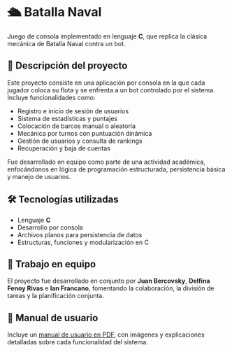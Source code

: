 
# 🛳️ Batalla Naval

Juego de consola implementado en lenguaje **C**, que replica la clásica mecánica de Batalla Naval contra un bot.

## 📌 Descripción del proyecto

Este proyecto consiste en una aplicación por consola en la que cada jugador coloca su flota y se enfrenta a un bot controlado por el sistema.  
Incluye funcionalidades como:

- Registro e inicio de sesión de usuarios  
- Sistema de estadísticas y puntajes  
- Colocación de barcos manual o aleatoria  
- Mecánica por turnos con puntuación dinámica  
- Gestión de usuarios y consulta de rankings  
- Recuperación y baja de cuentas

Fue desarrollado en equipo como parte de una actividad académica, enfocándonos en lógica de programación estructurada, persistencia básica y manejo de usuarios.

## 🛠️ Tecnologías utilizadas

- Lenguaje **C**
- Desarrollo por consola
- Archivos planos para persistencia de datos
- Estructuras, funciones y modularización en C

## 👥 Trabajo en equipo

El proyecto fue desarrollado en conjunto por **Juan Bercovsky**, **Delfina Fenoy Rivas** e **Ian Francano**, fomentando la colaboración, la división de tareas y la planificación conjunta.

## 📄 Manual de usuario

Incluye un [manual de usuario en PDF](./Canva%20-%20Manual%20de%20Usuario.pdf), con imágenes y explicaciones detalladas sobre cada funcionalidad del sistema.

